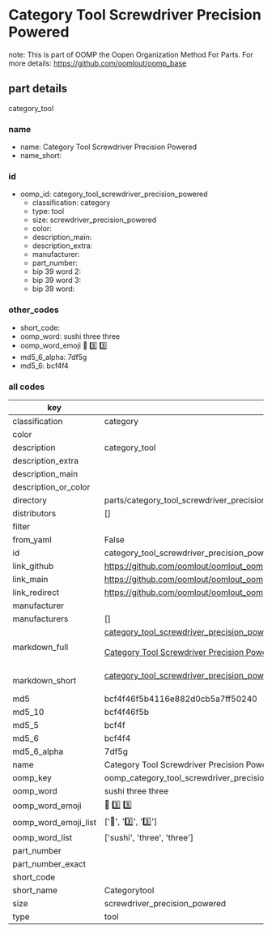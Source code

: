 # Category Tool Screwdriver Precision Powered  

note: This is part of OOMP the Oopen Organization Method For Parts. For more details: https://github.com/oomlout/oomp_base

##  part details
  



category_tool



### name
* name: Category Tool Screwdriver Precision Powered
* name_short: 
### id
* oomp_id: category_tool_screwdriver_precision_powered
  * classification: category
  * type: tool
  * size: screwdriver_precision_powered
  * color: 
  * description_main: 
  * description_extra: 
  * manufacturer: 
  * part_number: 
  * bip 39 word 2: 
  * bip 39 word 3: 
  * bip 39 word: 

### other_codes
* short_code: 
* oomp_word: sushi three three
* oomp_word_emoji :sushi: :three: :three:
* md5_6_alpha: 7df5g
* md5_6: bcf4f4









### all codes 
| key | value |  
| --- | --- |  
| classification | category |  
| color |  |  
| description | category_tool |  
| description_extra |  |  
| description_main |  |  
| description_or_color |   |  
| directory | parts/category_tool_screwdriver_precision_powered |  
| distributors | [] |  
| filter |  |  
| from_yaml | False |  
| id | category_tool_screwdriver_precision_powered |  
| link_github | https://github.com/oomlout/oomlout_oomp_version_1_messy/tree/main/parts/category_tool_screwdriver_precision_powered |  
| link_main | https://github.com/oomlout/oomlout_oomp_version_1_messy/tree/main/parts/category_tool_screwdriver_precision_powered |  
| link_redirect | https://github.com/oomlout/oomlout_oomp_version_1_messy/tree/main/parts/category_tool_screwdriver_precision_powered |  
| manufacturer |  |  
| manufacturers | [] |  
| markdown_full | [category_tool_screwdriver_precision_powered](none)<br>[](none)<br>[Category Tool Screwdriver Precision Powered](none)<br><br> |  
| markdown_short | [category_tool_screwdriver_precision_powered](none)<br><br> |  
| md5 | bcf4f46f5b4116e882d0cb5a7ff50240 |  
| md5_10 | bcf4f46f5b |  
| md5_5 | bcf4f |  
| md5_6 | bcf4f4 |  
| md5_6_alpha | 7df5g |  
| name | Category Tool Screwdriver Precision Powered |  
| oomp_key | oomp_category_tool_screwdriver_precision_powered |  
| oomp_word | sushi three three |  
| oomp_word_emoji | :sushi: :three: :three: |  
| oomp_word_emoji_list | [':sushi:', ':three:', ':three:'] |  
| oomp_word_list | ['sushi', 'three', 'three'] |  
| part_number |  |  
| part_number_exact |  |  
| short_code |  |  
| short_name | Categorytool |  
| size | screwdriver_precision_powered |  
| type | tool |  

